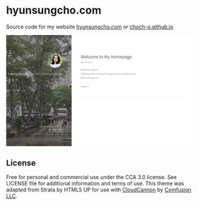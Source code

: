 # hyunsungcho.com

Source code for my website [hyunsungcho.com](http://hyunsungcho.com) or [choch-o.github.io](http://choch-o.github.io)

![hyunsungcho.me screenshot](images/_screenshot.png)

## License

Free for personal and commercial use under the CCA 3.0 license. See LICENSE file for additional information and terms of use. This theme was adapted from Strata by HTML5 UP for use with [CloudCannon](http://cloudcannon.com) by [Comfusion LLC](http://comfusionllc.com).
